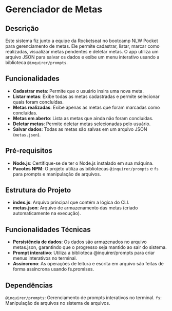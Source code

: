 # Gerenciador de Metas

## Descrição
Este sistema fiz junto a equipe da Rocketseat no bootcamp NLW Pocket para gerenciamento de metas. Ele permite cadastrar, listar, marcar como realizadas, visualizar metas pendentes e deletar metas. O app utiliza um arquivo JSON para salvar os dados e exibe um menu interativo usando a biblioteca `@inquirer/prompts`.

## Funcionalidades
- **Cadastrar meta**: Permite que o usuário insira uma nova meta.
- **Listar metas**: Exibe todas as metas cadastradas e permite selecionar quais foram concluídas.
- **Metas realizadas**: Exibe apenas as metas que foram marcadas como concluídas.
- **Metas em aberto**: Lista as metas que ainda não foram concluídas.
- **Deletar metas**: Permite deletar metas selecionadas pelo usuário.
- **Salvar dados**: Todas as metas são salvas em um arquivo JSON (`metas.json`).

## Pré-requisitos
- **Node.js**: Certifique-se de ter o Node.js instalado em sua máquina.
- **Pacotes NPM**: O projeto utiliza as bibliotecas `@inquirer/prompts` e `fs` para prompts e manipulação de arquivos.

## Estrutura do Projeto
- **index.js**: Arquivo principal que contém a lógica do CLI.
- **metas.json**: Arquivo de armazenamento das metas (criado automaticamente na execução).

## Funcionalidades Técnicas
- **Persistência de dados**: Os dados são armazenados no arquivo metas.json, garantindo que o progresso seja mantido ao sair do sistema.
- **Prompt interativo**: Utiliza a biblioteca @inquirer/prompts para criar menus interativos no terminal.
- **Assíncrono**: As operações de leitura e escrita em arquivo são feitas de forma assíncrona usando fs.promises.

## Dependências
`@inquirer/prompts`: Gerenciamento de prompts interativos no terminal.
`fs`: Manipulação de arquivos no sistema de arquivos.
